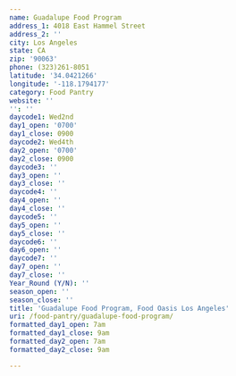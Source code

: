 ```yaml
---
name: Guadalupe Food Program
address_1: 4018 East Hammel Street
address_2: ''
city: Los Angeles
state: CA
zip: '90063'
phone: (323)261-8051
latitude: '34.0421266'
longitude: '-118.1794177'
category: Food Pantry
website: ''
'': ''
daycode1: Wed2nd
day1_open: '0700'
day1_close: 0900
daycode2: Wed4th
day2_open: '0700'
day2_close: 0900
daycode3: ''
day3_open: ''
day3_close: ''
daycode4: ''
day4_open: ''
day4_close: ''
daycode5: ''
day5_open: ''
day5_close: ''
daycode6: ''
day6_open: ''
daycode7: ''
day7_open: ''
day7_close: ''
Year_Round (Y/N): ''
season_open: ''
season_close: ''
title: 'Guadalupe Food Program, Food Oasis Los Angeles'
uri: /food-pantry/guadalupe-food-program/
formatted_day1_open: 7am
formatted_day1_close: 9am
formatted_day2_open: 7am
formatted_day2_close: 9am

---
```

